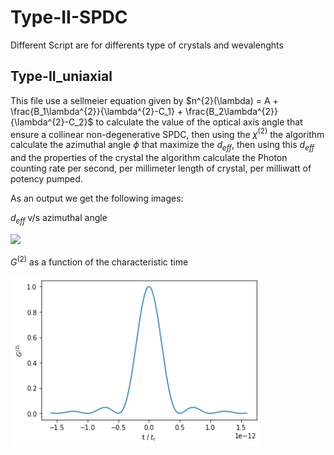 # Type-II-SPDC
Different Script are for differents type of crystals and wevalenghts
## **Type-II_uniaxial** 
This file use a sellmeier equation given by
$n^{2}(\lambda) = A + \frac{B_1\lambda^{2}}{\lambda^{2}-C_1} + \frac{B_2\lambda^{2}}{\lambda^{2}-C_2}$
to calculate the value of the optical axis angle that ensure a collinear non-degenerative SPDC, then using the $\chi^{(2)}$ the algorithm calculate the azimuthal angle $\phi$ that maximize the $d_{eff}$, then using this $d_{eff}$ and the properties of the crystal the algorithm calculate the Photon counting rate per second, per millimeter length of crystal, per milliwatt of potency pumped.

As an output we get the following images:

$d_{eff}$ v/s azimuthal angle

<img src="MOFTIL_deff.png" width="300">


$G^{(2)}$ as a function of the characteristic time

<img src="MOFTIL_G2.png" width="400">
